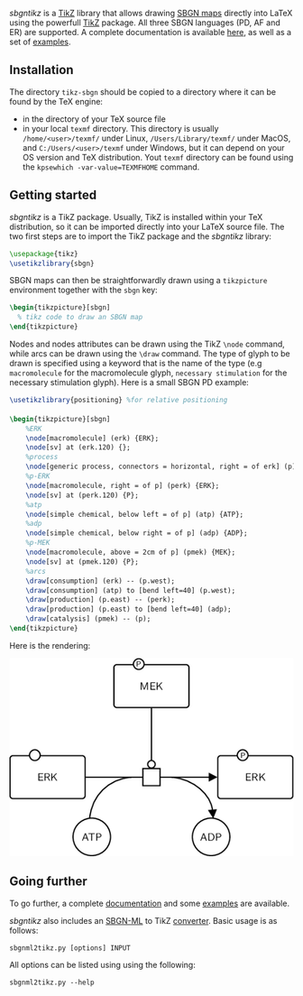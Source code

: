 *sbgntikz* is a [TikZ](https://en.wikibooks.org/wiki/LaTeX/PGF/TikZ) library that allows drawing [SBGN maps](http://www.sbgn.org) directly into LaTeX using the powerfull [TikZ](https://en.wikibooks.org/wiki/LaTeX/PGF/TikZ) package.
All three SBGN languages (PD, AF and ER) are supported.
A complete documentation is available [here](https://github.com/Adrienrougny/sbgntikz/blob/master/documentation/v1.1/sbgntikz_v1_1.pdf), as well as a set of [examples](https://github.com/Adrienrougny/sbgntikz/tree/master/examples).

## Installation

The directory `tikz-sbgn` should be copied to a directory where it can be found by the TeX engine:
* in the directory of your TeX source file
* in your local `texmf` directory. This directory is usually `/home/<user>/texmf/` under Linux, `/Users/Library/texmf/` under MacOS, and `C:/Users/<user>/texmf` under Windows, but it can depend on your OS version and TeX distribution. Yout `texmf` directory can be found using the `kpsewhich -var-value=TEXMFHOME` command.

## Getting started

*sbgntikz* is a TikZ package.
Usually, TikZ is installed within your TeX distribution, so it can be imported directly into your LaTeX source file.
The two first steps are to import the TikZ package and the *sbgntikz* library:

```tex
\usepackage{tikz}
\usetikzlibrary{sbgn}
```
SBGN maps can then be straightforwardly drawn using a `tikzpicture` environment together with the `sbgn` key:

```tex
\begin{tikzpicture}[sbgn]
  % tikz code to draw an SBGN map
\end{tikzpicture}
```

Nodes and nodes attributes can be drawn using the TikZ `\node` command, while arcs can be drawn using the `\draw` command.
The type of glyph to be drawn is specified using a keyword that is the name of the type (e.g `macromolecule` for the macromolecule glyph, `necessary stimulation` for the necessary stimulation glyph).
Here is a small SBGN PD example:

```tex
\usetikzlibrary{positioning} %for relative positioning

\begin{tikzpicture}[sbgn]
    %ERK
    \node[macromolecule] (erk) {ERK};
    \node[sv] at (erk.120) {};
    %process
    \node[generic process, connectors = horizontal, right = of erk] (p) {};
    %p-ERK
    \node[macromolecule, right = of p] (perk) {ERK};
    \node[sv] at (perk.120) {P};
    %atp
    \node[simple chemical, below left = of p] (atp) {ATP};
    %adp
    \node[simple chemical, below right = of p] (adp) {ADP};
    %p-MEK
    \node[macromolecule, above = 2cm of p] (pmek) {MEK};
    \node[sv] at (pmek.120) {P};
    %arcs
    \draw[consumption] (erk) -- (p.west);
    \draw[consumption] (atp) to [bend left=40] (p.west);
    \draw[production] (p.east) -- (perk);
    \draw[production] (p.east) to [bend left=40] (adp);
    \draw[catalysis] (pmek) -- (p);
\end{tikzpicture}
```

Here is the rendering:

![alt text](https://github.com/Adrienrougny/sbgntikz/blob/master/example.png)

## Going further

To go further, a complete [documentation](https://github.com/Adrienrougny/sbgntikz/blob/master/documentation/v1.1/sbgntikz_v1_1.pdf) and some [examples](https://github.com/Adrienrougny/sbgntikz/tree/master/examples) are available.

*sbgntikz* also includes an [SBGN-ML](https://github.com/sbgn/sbgn/wiki/SBGN_ML) to TikZ [converter](https://github.com/Adrienrougny/sbgntikz/tree/master/converter).
Basic usage is as follows:

```shell
sbgnml2tikz.py [options] INPUT
```

All options can be listed using using the following:

```shell
sbgnml2tikz.py --help
```
